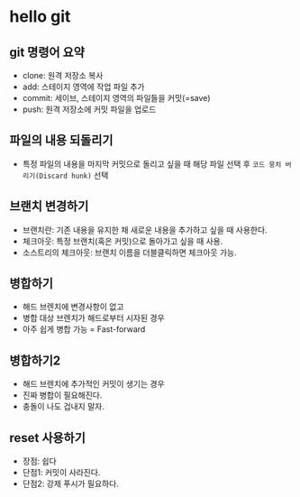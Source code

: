 # hello git

## git 명령어 요약

- clone: 원격 저장소 복사
- add: 스테이지 영역에 작업 파일 추가
- commit: 세이브, 스테이지 영역의 파일들을 커밋(=save)
- push: 원격 저장소에 커밋 파일을 업로드

## 파일의 내용 되돌리기

- 특정 파일의 내용을 마지막 커밋으로 돌리고 싶을 때 해당 파일 선택 후 `코드 뭉치 버리기(Discard hunk)` 선택

## 브랜치 변경하기

- 브랜치란: 기존 내용을 유지한 채 새로운 내용을 추가하고 싶을 때 사용한다.
- 체크아웃: 특정 브랜치(혹은 커밋)으로 돌아가고 싶을 때 사용.
- 소스트리의 체크아웃: 브랜치 이름을 더블클릭하면 체크아웃 가능.


## 병합하기

- 해드 브렌치에 변경사항이 없고
- 병합 대상 브렌치가 해드로부터 시자된 경우
- 아주 쉽게 병합 가능 = Fast-forward


## 병합하기2

- 해드 브렌치에 추가적인 커밋이 생기는 경우
- 진짜 병합이 필요해진다.
- 충돌이 나도 겁내지 말자.

## reset  사용하기

- 장점: 쉽다
- 단점1: 커밋이 사라진다.
- 단점2: 강제 푸시가 필요하다.
